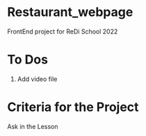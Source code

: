 # Restaurant_webpage
FrontEnd project for ReDi School 2022
# To Dos
1. Add video file 
# Criteria for the Project
Ask in the Lesson 

